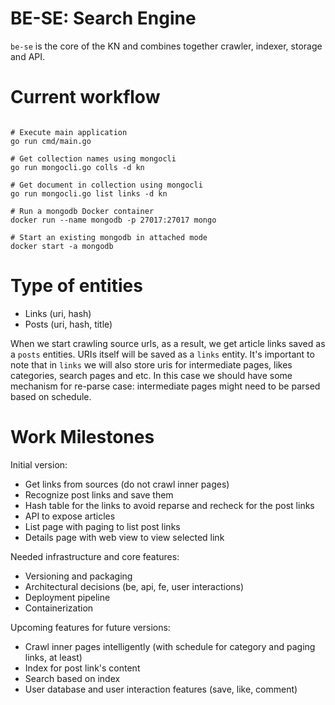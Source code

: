 # BE-SE: Search Engine

`be-se` is the core of the KN and combines together crawler, indexer, storage and API.

# Current workflow

```

# Execute main application
go run cmd/main.go

# Get collection names using mongocli
go run mongocli.go colls -d kn

# Get document in collection using mongocli
go run mongocli.go list links -d kn

# Run a mongodb Docker container
docker run --name mongodb -p 27017:27017 mongo

# Start an existing mongodb in attached mode
docker start -a mongodb

```

# Type of entities

- Links (uri, hash)
- Posts (uri, hash, title)

When we start crawling source urls, as a result, we get article links saved as a `posts` entities. URIs itself will be saved as a `links` entity. It's important to note that in `links` we will also store uris for intermediate pages, likes categories, search pages and etc. In this case we should have some mechanism for re-parse case: intermediate pages might need to be parsed based on schedule.

# Work Milestones

Initial version:

- Get links from sources (do not crawl inner pages)
- Recognize post links and save them
- Hash table for the links to avoid reparse and recheck for the post links
- API to expose articles
- List page with paging to list post links
- Details page with web view to view selected link

Needed infrastructure and core features:

- Versioning and packaging
- Architectural decisions (be, api, fe, user interactions)
- Deployment pipeline
- Containerization

Upcoming features for future versions:

- Crawl inner pages intelligently (with schedule for category and paging links, at least)
- Index for post link's content
- Search based on index
- User database and user interaction features (save, like, comment)
